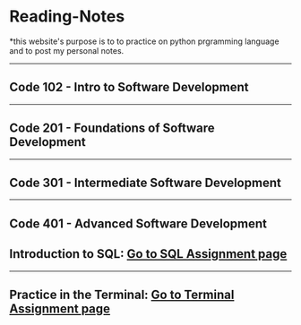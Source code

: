 # Reading-Notes

*this website's purpose is to to practice on python prgramming language and to post my personal notes.

---
## Code 102 - Intro to Software Development


---
## Code 201 - Foundations of Software Development


---
## Code 301 - Intermediate Software Development


---
## Code 401 - Advanced Software Development

## Introduction to SQL: [Go to SQL Assignment page](./SQL.md)
---
## Practice in the Terminal: [Go to Terminal Assignment page](./Terminal.md)
